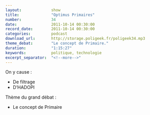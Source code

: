 ```yaml
---
layout:             show
title:              "Optimus Primaires"
number:             34
date:               2011-10-14 00:30:00
record_date:        2011-10-14 00:30:00
categories:         podcast
download_url:       http://storage.poligeek.fr/poligeek34.mp3
theme_debat:        "Le concept de Primaire."
duration:           "1:15:27"
keywords:           politique, technologie
excerpt_separator:  "<!--more-->"
---
```



On y cause :

- De filtrage
- D’HADOPI

Thème du grand débat :

- Le concept de Primaire
